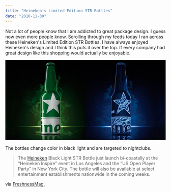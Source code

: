 ```yaml
---
title: "Heineken's Limited Edition STR Bottles"
date: "2010-11-30"
---
```


Not a lot of people know that I am addicted to great package design. I guess now even more people know. Scrolling through my feeds today I ran across these Heineken's Limited Edition STR Bottles. I have always enjoyed Heineken's design and I think this puts it over the top. If every company had great design like this shopping would actually be enjoyable.

[![](/images/11_18_10_Hein1.jpeg "11_18_10_Hein1")](http://www.freshnessmag.com/2010/09/02/heineken-black-light-str-bottle/)

The bottles change color in black light and are targeted to nightclubs.

> The [Heineken](http://www.heineken.com/) Black Light STR Bottle just launch bi-coastally at the “Heineken Inspire” event in Los Angeles and the “US Open Player Party” in New York City. The bottle will also be available at select entertainment establishments nationwide in the coming weeks.

via [FreshnessMag.](http://www.freshnessmag.com/2010/09/02/heineken-black-light-str-bottle/)
